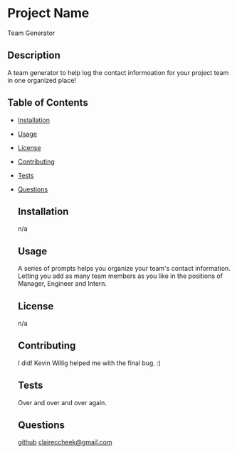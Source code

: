 
  
  # Project Name
  Team Generator
  
  ## Description
  A team generator to help log the contact informoation for your project team in one organized place!
  
  ## Table of Contents
  
 * [Installation](#Installation)
* [Usage](#Usage)
* [License](#License)
* [Contributing](#Contributing)
* [Tests](#Tests)
* [Questions](#Questions)
  
  ## Installation
  n/a
  
  ## Usage
  A series of prompts helps you organize your team's contact information. Letting you add as many team members as you like in the positions of Manager, Engineer and Intern.
  
  ## License
  n/a

  ## Contributing
  I did! Kevin Willig helped me with the final bug. :)
  
  ## Tests
  Over and over and over again.
  
  ## Questions
  [github](http://www.github.com/cccheek)
  claireccheek@gmail.com